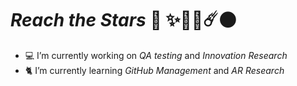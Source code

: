 # *Reach the Stars* 🚀 ✨💫🌠☄️🌑 

- 💻 I’m currently working on *QA testing* and *Innovation Research*
- 🐈 I’m currently learning *GitHub Management* and *AR Research*

